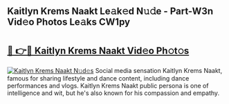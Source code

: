 ## Kaitlyn Krems Naakt Le𝚊k𝚎d N𝚞𝚍e - Part-W3n Vid𝚎o Photos Le𝚊ks CW1py

# <h2><a href="http://fb79b7x.evod.top/?m=Kaitlyn+Krems+Naakt">🔗 👉🔴 Kaitlyn Krems Naakt Vid𝚎o Ph𝚘t𝚘s</a></h2>

[![Kaitlyn Krems Naakt N𝚞d𝚎s](https://i.imgur.com/8V9OHl7.gif)](http://fb79b7x.evod.top/?m=Kaitlyn+Krems+Naakt)
Social media sensation Kaitlyn Krems Naakt, famous for sharing lifestyle and dance content, including dance performances and vlogs. Kaitlyn Krems Naakt public persona is one of intelligence and wit, but he's also known for his compassion and empathy. 
